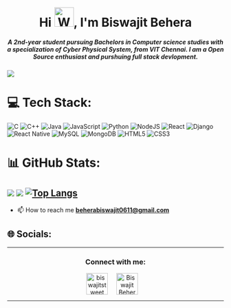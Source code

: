 <h1 align="center">Hi <img src="https://raw.githubusercontent.com/nixin72/nixin72/master/wave.gif" 
         alt="Waving hand animated gif"
         height="45"
         width="45" />, I'm Biswajit Behera</h1>
<h5 align="center">
A 2nd-year student pursuing Bachelors in Computer science studies with a specialization of Cyber Physical System, from VIT Chennai. I am a Open Source enthusiast and purshuing full stack devlopment. 
</h5>

[![](https://visitcount.itsvg.in/api?id=Biswajit-Behera&icon=0&color=0)](https://visitcount.itsvg.in)


# 💻 Tech Stack:
![C](https://img.shields.io/badge/c-%2300599C.svg?style=for-the-badge&logo=c&logoColor=white) ![C++](https://img.shields.io/badge/c++-%2300599C.svg?style=for-the-badge&logo=c%2B%2B&logoColor=white) ![Java](https://img.shields.io/badge/java-%23ED8B00.svg?style=for-the-badge&logo=java&logoColor=white) ![JavaScript](https://img.shields.io/badge/javascript-%23323330.svg?style=for-the-badge&logo=javascript&logoColor=%23F7DF1E) ![Python](https://img.shields.io/badge/python-3670A0?style=for-the-badge&logo=python&logoColor=ffdd54) ![NodeJS](https://img.shields.io/badge/node.js-6DA55F?style=for-the-badge&logo=node.js&logoColor=white) ![React](https://img.shields.io/badge/react-%2320232a.svg?style=for-the-badge&logo=react&logoColor=%2361DAFB) ![Django](https://img.shields.io/badge/django-%23092E20.svg?style=for-the-badge&logo=django&logoColor=white) ![React Native](https://img.shields.io/badge/react_native-%2320232a.svg?style=for-the-badge&logo=react&logoColor=%2361DAFB) ![MySQL](https://img.shields.io/badge/mysql-%2300f.svg?style=for-the-badge&logo=mysql&logoColor=white) ![MongoDB](https://img.shields.io/badge/MongoDB-%234ea94b.svg?style=for-the-badge&logo=mongodb&logoColor=white) ![HTML5](https://img.shields.io/badge/html5-%23E34F26.svg?style=for-the-badge&logo=html5&logoColor=white) ![CSS3](https://img.shields.io/badge/css3-%231572B6.svg?style=for-the-badge&logo=css3&logoColor=white)

# 📊 GitHub Stats:
![](https://github-readme-stats.vercel.app/api?username=biswajit-behera&theme=dark&hide_border=false&include_all_commits=false&count_private=false)
![](https://github-readme-streak-stats.herokuapp.com/?user=biswajit-behera&theme=dark&hide_border=false)
[![Top Langs](https://github-readme-stats.vercel.app/api/top-langs/?username=BiswajitBehera&layout=compact&theme=vision-friendly-dark)](https://github.com/anuraghazra/github-readme-stats)
---

- 📫 How to reach me **beherabiswajit0611@gmail.com**

## 🌐 Socials:

<hr>

<h3 align="center">Connect with me:</h3>
<p align="center">
<a href="https://twitter.com/biswajitstweet" target="blank"><img align="center" src="https://img.icons8.com/cute-clipart/64/000000/twitter.png" alt="biswajitstweet" height="50" width="50" /></a> &nbsp;&nbsp;&nbsp;
<a href="https://www.linkedin.com/in/biswajit-behera-44450b220/" target="blank"><img align="center" src="https://img.icons8.com/cute-clipart/64/000000/linkedin.png" alt="Biswajit Behera" height="50" width="50" /></a>&nbsp;&nbsp;&nbsp;&nbsp;

</p>

<hr>


<!-- Proudly created with GPRM ( https://gprm.itsvg.in ) -->
